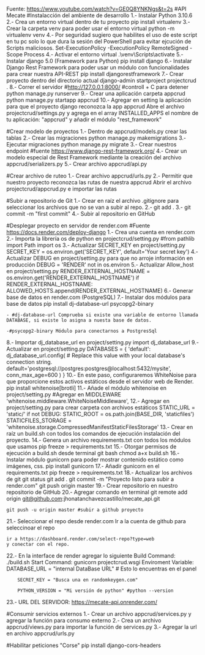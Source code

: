 Fuente: https://www.youtube.com/watch?v=GE0Q8YNKNgs&t=2s
#API Mecate
#Instalacción del ambiente de desarrollo
1.- Instalar Python 3.10.6
2.- Crea un entorno virtual dentro de tu proyecto
    pip install virtualenv
3.- Crear la carpeta venv para poder usar el entorno virtual
    python -m virtualenv venv
4.- Por seguridad sugiero que habilites el uso de este script en tu pc solo lo que dura la sesión del PowerShell para evitar ejcución de Scripts maliciosos.
    Set-ExecutionPolicy -ExecutionPolicy RemoteSigned -Scope Process
4.- Activar el entorno virtual
    .\venv\Scripts\activate
5.- Instalar django 5.0 (Framework para Python)
    pip install django 
6.- Instalar Django Rest Framework para poder usar un módulo con funcionalidades para crear nuestra API-REST
    pip install djangorestframework
7.- Crear proyecto dentro del directorio actual
    django-admin startproject projectcrud .
8.- Correr el servidor #http://127.0.0.1:8000/ #controll + C para detener
    python manage.py runserver
9.- Crear una aplicación carpeta appcrud
    python manage.py startapp appcrud
10.- Agregar en setting la aplicación para que el proyecto django reconozca la app appcrud
    Abre el archivo projectcrud/settings.py y agrega en el array INSTALLED_APPS el nombre de tu aplicación: "appcrud" y añadir el módulo "rest_framework"

#Crear modelo de proyectos
1.- Dentro de appcrud/models.py crear las tablas
2.- Crear las migraciones 
    python manage.py makemigrations
3.- Ejecutar migraciones
    python manage.py migrate
3.- Crear nuestros endpoint #fuente https://www.django-rest-framework.org/
4.- Crear un modelo especial de Rest Framework mediante la creación del archivo appcrud/serializers.py
5.- Crear archivo appcrud/api.py

#Crear archivo de ruteo
1.- Crear archivo appcrud/urls.py 
2.- Permitir que nuestro proyecto reconozca las rutas de nuestra appcrud
	Abrir el archivo projectcrud/appcrud.py e importar las rutas

#Subir a repositorio de Git
1.- Crear en raíz el archivo .gitignore para seleccionar los archivos que no se van a subir al repo.
2.- git add . 
3.- git commit -m "first commit"
4.- Subir al repositorio en GitHub

#Desplegar proyecto en servidor de render.com
#Fuente https://docs.render.com/deploy-django
1.- Crea una cuenta en render.com
2.- Importa la librería os de python en projectcrud/setting.py
    #from pathlib import Path
    import os
3.- Actualizar SECRET_KEY en project/setting.py
    SECRET_KEY = os.environ.get('SECRET_KEY', default='Your secret key')
4.- Actualizar DEBUG en project/setting.py para que no arroje información en producción
    DEBUG = 'RENDER' not in os.environ
5.- Actualizar Allow_host en project/setting.py
    RENDER_EXTERNAL_HOSTNAME = os.environ.get('RENDER_EXTERNAL_HOSTNAME')
    if RENDER_EXTERNAL_HOSTNAME:
    ALLOWED_HOSTS.append(RENDER_EXTERNAL_HOSTNAME)
6.- Generar base de datos en render.com (PostgreSQL)
7.- Instalar dos módulos para base de datos
    pip install dj-database-url psycopg2-binary

    - #dj-database-url Comprueba si existe una variable de entorno llamada DATABASE, si existe lo asigna a nuesta base de datos.

    -#psycopg2-binary Módulo para conectarnos a PostgresSql
8.- Importar dj_database_url en project/setting.py
    import dj_database_url
9.- Actualizar en project/setting.py
    DATABASES = {
        'default': dj_database_url.config(
            # Replace this value with your local database's connection string.
            default='postgresql://postgres:postgres@localhost:5432/mysite',
            conn_max_age=600
        )
    }
10.- En este paso, configuraremos WhiteNoise para que proporcione estos activos estáticos desde el servidor web de Render.
    pip install whitenoise[brotli]
11.- Añade el módulo whitenoise en project/setting.py
    #Agregar en MIDDLEWARE 
     'whitenoise.middleware.WhiteNoiseMiddleware',
12.- Agregar en project/setting.py para crear carpeta con archivos estáticos
STATIC_URL = 'static/'
if not DEBUG:
    STATIC_ROOT = os.path.join(BASE_DIR, 'staticfiles')
    STATICFILES_STORAGE = 'whitenoise.storage.CompressedManifestStaticFilesStorage'
13.- Crear en raíz un build.sh con todos los comandos de ejecución instalación del proyecto.
14.- Genera un archivo requirements.txt con todos los módulos que usamos 
    pip freeze > requirements.txt
15.- Otorgar permisos de ejecución a build.sh desde terminal git bash
    chmod a+x build.sh
16.- Instalar módulo gunicorn para poder mostrar contenido estático como imágenes, css.
    pip install gunicorn
17.- Añadir gunicorn en el requirements.txt
    pip freeze > requirements.txt
18.- Actualizar los archivos de git
    git status
    git add .
    git commit -m "Proyecto listo para subir a render.com"
    git push origin master
19.- Crear repositorio en nuestro repositorio de GitHub
20.- Agregar comando en terminal
    git remote add origin git@github.com:jhonatanchavezcastillo/mecate_api.git

    git push -u origin master #subir a github proyecto
21.- Seleccionar el repo desde render.com
    Ir a la cuenta de github para seleccinoar el repo

    ir a https://dashboard.render.com/select-repo?type=web
    y conectar con el repo.
22.- En la interface de render agregar lo siguiente
    Build Command: ./build.sh
    Start Command: gunicorn projectcrud.wsgi
    Enviroment Variable:
        DATABASE_URL = "internal DataBase URL" # Esto lo encuentras en el panel

        SECRET_KEY = "Busca una en randomkeygen.com"

        PYTHON_VERSION = "Mi versión de python" #python --version
23.- URL DEL SERVIDOR: https://mecate-api.onrender.com/


#Consumir servicios externos
1.- Crear un archivo appcrud/services.py y agregar la función para consumo externo
2.- Crea un archivo appcrud/views.py para importar la función de services.py
3.- Agregar la url en archivo appcrud/urls.py

#Habilitar peticiones "Corse"
pip install django-cors-headers

